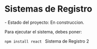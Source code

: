 <h1> Sistemas de Registro </h1>
-  Estado del proyecto: En construccion.

Para ejecutar el sistema, debes poner:

```npm install react ```
Sistema de Registro 2
